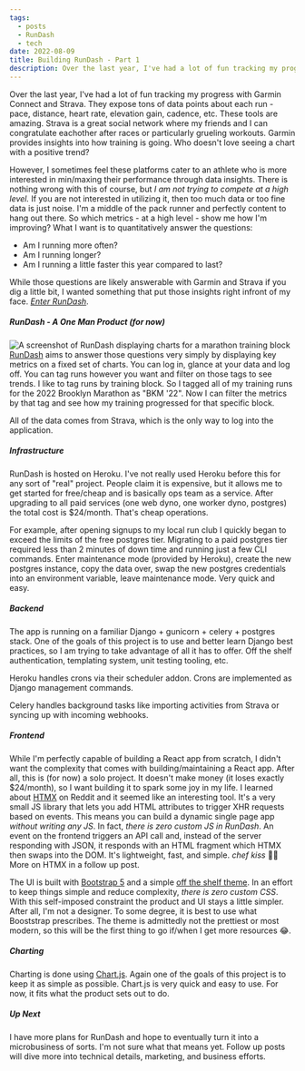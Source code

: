 ```yaml
---
tags:
  - posts
  - RunDash
  - tech
date: 2022-08-09
title: Building RunDash - Part 1
description: Over the last year, I've had a lot of fun tracking my progress with Garmin Connect and Strava. They expose tons of data points about each run - pace, distance, heart rate, elevation gain, cadence, etc. These tools are amazing. Strava is a great social network where my friends and I can congratulate eachother after races or particularly grueling workouts. Garmin provides insights into how training is going. Who doesn't love seeing a chart with a positive trend?
---
```

Over the last year, I've had a lot of fun tracking my progress with Garmin Connect and Strava. They expose tons of data points about each run - pace, distance, heart rate, elevation gain, cadence, etc. These tools are amazing. Strava is a great social network where my friends and I can congratulate eachother after races or particularly grueling workouts. Garmin provides insights into how training is going. Who doesn't love seeing a chart with a positive trend?<!-- excerpt -->

However, I sometimes feel these platforms cater to an athlete who is more interested in min/maxing their performance through data insights. There is nothing wrong with this of course, but *I am not trying to compete at a high level.* If you are not interested in utilizing it, then too much data or too fine data is just noise. I'm a middle of the pack runner and perfectly content to hang out there. So which metrics - at a high level - show me how I'm improving? What I want is to quantitatively answer the questions:

* Am I running more often?
* Am I running longer?
* Am I running a little faster this year compared to last?

While those questions are likely answerable with Garmin and Strava if you dig a little bit, I wanted something that put those insights right infront of my face. <a href="https://rundashapp.com/">*Enter RunDash*</a>.

##### RunDash - A One Man Product (for now)
<img class="post-image" src="{{ '/img/posts/rundash/bkm-22-dashboard.png' | url }}" alt="A screenshot of RunDash displaying charts for a marathon training block" />
<a href="https://rundashapp.com/">RunDash</a> aims to answer those questions very simply by displaying key metrics on a fixed set of charts. You can log in, glance at your data and log off. You can tag runs however you want and filter on those tags to see trends. I like to tag runs by training block. So I tagged all of my training runs for the 2022 Brooklyn Marathon as "BKM '22". Now I can filter the metrics by that tag and see how my training progressed for that specific block.

All of the data comes from Strava, which is the only way to log into the application.

##### Infrastructure
RunDash is hosted on Heroku. I've not really used Heroku before this for any sort of "real" project. People claim it is expensive, but it allows me to get started for free/cheap and is basically ops team as a service. After upgrading to all paid services (one web dyno, one worker dyno, postgres) the total cost is $24/month. That's cheap operations.

For example, after opening signups to my local run club I quickly began to exceed the limits of the free postgres tier. Migrating to a paid postgres tier required less than 2 minutes of down time and running just a few CLI commands. Enter maintenance mode (provided by Heroku), create the new postgres instance, copy the data over, swap the new postgres credentials into an environment variable, leave maintenance mode. Very quick and easy.

##### Backend
The app is running on a familiar Django + gunicorn + celery + postgres stack. One of the goals of this project is to use and better learn Django best practices, so I am trying to take advantage of all it has to offer. Off the shelf authentication, templating system, unit testing tooling, etc.

Heroku handles crons via their scheduler addon. Crons are implemented as Django management commands.

Celery handles background tasks like importing activities from Strava or syncing up with incoming webhooks.

##### Frontend
While I'm perfectly capable of building a React app from scratch, I didn't want the complexity that comes with building/maintaining a React app. After all, this is (for now) a solo project. It doesn't make money (it loses exactly $24/month), so I want building it to spark some joy in my life. I learned about <a href="https://htmx.org/">HTMX</a> on Reddit and it seemed like an interesting tool. It's a very small JS library that lets you add HTML attributes to trigger XHR requests based on events. This means you can build a dynamic single page app *without writing any JS*. In fact, *there is zero custom JS in RunDash*. An event on the frontend triggers an API call and, instead of the server responding with JSON, it responds with an HTML fragment which HTMX then swaps into the DOM. It's lightweight, fast, and simple. *chef kiss* 👨‍🍳 More on HTMX in a follow up post.

The UI is built with <a href="https://getbootstrap.com/">Bootstrap 5</a> and a simple <a href="https://bootswatch.com/yeti/">off the shelf theme</a>. In an effort to keep things simple and reduce complexity, *there is zero custom CSS*. With this self-imposed constraint the product and UI stays a little simpler. After all, I'm not a designer. To some degree, it is best to use what Booststrap prescribes. The theme is admittedly not the prettiest or most modern, so this will be the first thing to go if/when I get more resources 😂.

##### Charting
Charting is done using <a href="https://www.chartjs.org/">Chart.js</a>. Again one of the goals of this project is to keep it as simple as possible. Chart.js is very quick and easy to use. For now, it fits what the product sets out to do.

##### Up Next
I have more plans for RunDash and hope to eventually turn it into a microbusiness of sorts. I'm not sure what that means yet. Follow up posts will dive more into technical details, marketing, and business efforts.

